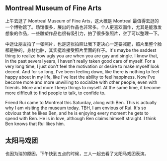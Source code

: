 ## Montreal Museum of Fine Arts

上午去逛了 Montreal Museum of Fine Arts，这大概是 Montreal 最值得去逛的一个博物馆了。场馆很多，展出的作品也非常多。个人更喜欢画作，尤其是能激发想象的作品，一些雕塑作品也很有吸引力，拍了很多张照片，空了可以整理一下。

中途让朋友拍了一张照片，也是这张拍照让我下定决心一定要减肥，照片里整个脸都是肿的，身材也肿，其实挺难接受照片里面的样子。It's maybe the saddest thing to realize how ugly you are when you are gay and single. I know that, in the past several years, I haven't really taken good care of myself. For a very long time, I just don't feel the motivation or desire to make myself look decent. And for so long, I've been feeling down, like there is nothing to feel happy about in my life, like I've lost the ability to feel happiness. Now I've become more and more unwilling to socialize with other people, even with friends. More and more I keep things to myself. At the same time, it become more difficult to find people to talk, to confide to.

Friend Rui came to Montreal this Saturday, along with Ben. This is actually why I am visiting the museum today. TBH, I am envious of Rui. It's so obvious that he likes Ben, and he is enjoying every moment he gets to spend with Ben. He is in love, although Ben claims himself straight. I think Ben knows that Rui likes him.

## 太阳马戏团

也因为瑞的原因，下午快到五点的时候，三人一起去看了太阳马戏团表演。
